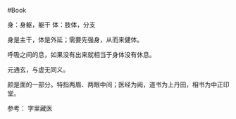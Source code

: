 #Book 

身：身躯，躯干
体：肢体，分支

身是主干，体是外延；需要先强身，从而来健体。

呼吸之间的息，如果没有出来就相当于身体没有休息。

元通玄，与虚无同义。

颜是面的一部分。特指两眉、两眼中间；医经为阙，道书为上丹田，相书为中正印堂。






















参考：
字里藏医


